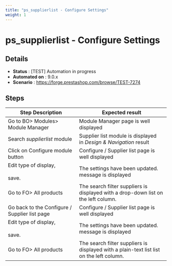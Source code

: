 ```yaml
---
title: "ps_supplierlist - Configure Settings"
weight: 1
---
```


# ps_supplierlist - Configure Settings
## Details
* **Status** : [TEST] Automation in progress
* **Automated on** : 9.0.x
* **Scenario** : https://forge.prestashop.com/browse/TEST-7274

## Steps
| Step Description | Expected result |
| ----- | ----- |
| Go to BO> Modules> Module Manager | Module Manager page is well displayed |
| Search _supplierlist_ module | Supplier list module is displayed in _Design & Navigation_ result |
| Click on Configure module button | Configure / Supplier list page is well displayed |
| Edit type of display,<br><br>save. | The settings have been updated. message is displayed |
| Go to FO> All products | The search filter suppliers is displayed with a drop-down list on the left column. |
| Go back to the Configure / Supplier list page | Configure / Supplier list page is well displayed |
| Edit type of display,<br><br>save. | The settings have been updated. message is displayed |
| Go to FO> All products | The search filter suppliers is displayed with a plain-text list list on the left column. |
